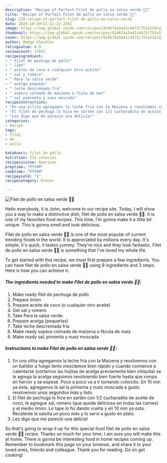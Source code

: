 ```yaml
---
description: "Recipe of Perfect Filet de pollo en salsa verde 🌱😋"
title: "Recipe of Perfect Filet de pollo en salsa verde 🌱😋"
slug: 228-recipe-of-perfect-filet-de-pollo-en-salsa-verde
date: 2020-10-29T11:12:22.256Z
image: https://img-global.cpcdn.com/recipes/92d674a3a41c4473/751x532cq70/filet-de-pollo-en-salsa-verde-🌱😋-foto-principal.jpg
thumbnail: https://img-global.cpcdn.com/recipes/92d674a3a41c4473/751x532cq70/filet-de-pollo-en-salsa-verde-🌱😋-foto-principal.jpg
cover: https://img-global.cpcdn.com/recipes/92d674a3a41c4473/751x532cq70/filet-de-pollo-en-salsa-verde-🌱😋-foto-principal.jpg
author: Madge Chandler
ratingvalue: 4.9
reviewcount: 17652
recipeingredient:
- " filet de pechuga de pollo"
- " limn"
- " aceite de coco o cualquier otro aceite"
- " sal y romero"
- " Para la salsa verde"
- " acelga pequeas"
- " leche descremada fra"
- " sopera colmada de maizena o fcula de maz"
- " sal pimienta y nuez moscada"
recipeinstructions:
- "En una ollita agregamos la leche fría con la Maizena y revolvemos con un batidor a fuego lento mezclamos bien rápido y cuando comience a calentarse (cortamos las hojitas de acelga previamente bien chiquita) se le agrega la acelga seguimos revolviendo bien fuerte hasta que rompa en hervor y se espese. Poco a poco va a ir tomando colorcito. En 10 min ya esta, agregamos la sal la pimienta y nuez moscada a gusto revolvemos unos segundos más y listo."
- "El filet de pechuga lo hice en sartén con 1/2 cucharadita de aceite de coco, le agregue sal, romero (que queda delicioso en todas las carnes) y el medio limón. Lo tape lo fui dando vuelta y en 10 min ya esta. Recalente la salsita un poco más y lo serví a gusto en plato."
- "Les digo que me pareció una delicia!"
categories:
- Recipe
tags:
- filet
- de
- pollo

katakunci: filet de pollo 
nutrition: 213 calories
recipecuisine: American
preptime: "PT39M"
cooktime: "PT59M"
recipeyield: "1"
recipecategory: Dinner

---
```



![Filet de pollo en salsa verde 🌱😋](https://img-global.cpcdn.com/recipes/92d674a3a41c4473/751x532cq70/filet-de-pollo-en-salsa-verde-🌱😋-foto-principal.jpg)

Hello everybody, it is John, welcome to our recipe site. Today, I will show you a way to make a distinctive dish, filet de pollo en salsa verde 🌱😋. It is one of my favorites food recipes. This time, I'm gonna make it a little bit unique. This is gonna smell and look delicious.



Filet de pollo en salsa verde 🌱😋 is one of the most popular of current trending foods in the world. It is appreciated by millions every day. It's simple, it's quick, it tastes yummy. They're nice and they look fantastic. Filet de pollo en salsa verde 🌱😋 is something that I've loved my whole life.


To get started with this recipe, we must first prepare a few ingredients. You can have filet de pollo en salsa verde 🌱😋 using 9 ingredients and 3 steps. Here is how you can achieve it.

<!--inarticleads1-->

##### The ingredients needed to make Filet de pollo en salsa verde 🌱😋:

1. Make ready  filet de pechuga de pollo
1. Prepare  limón
1. Prepare  aceite de coco (o cualquier otro aceite)
1. Get  sal y romero
1. Take  Para la salsa verde:
1. Prepare  acelga (pequeñas)
1. Take  leche descremada fría
1. Make ready  sopera colmada de maizena o fécula de maíz
1. Make ready  sal, pimienta y nuez moscada




<!--inarticleads2-->

##### Instructions to make Filet de pollo en salsa verde 🌱😋:

1. En una ollita agregamos la leche fría con la Maizena y revolvemos con un batidor a fuego lento mezclamos bien rápido y cuando comience a calentarse (cortamos las hojitas de acelga previamente bien chiquita) se le agrega la acelga seguimos revolviendo bien fuerte hasta que rompa en hervor y se espese. Poco a poco va a ir tomando colorcito. En 10 min ya esta, agregamos la sal la pimienta y nuez moscada a gusto revolvemos unos segundos más y listo.
1. El filet de pechuga lo hice en sartén con 1/2 cucharadita de aceite de coco, le agregue sal, romero (que queda delicioso en todas las carnes) y el medio limón. Lo tape lo fui dando vuelta y en 10 min ya esta. Recalente la salsita un poco más y lo serví a gusto en plato.
1. Les digo que me pareció una delicia!




So that's going to wrap it up for this special food filet de pollo en salsa verde 🌱😋 recipe. Thanks so much for your time. I am sure you will make this at home. There is gonna be interesting food in home recipes coming up. Remember to bookmark this page on your browser, and share it to your loved ones, friends and colleague. Thank you for reading. Go on get cooking!
